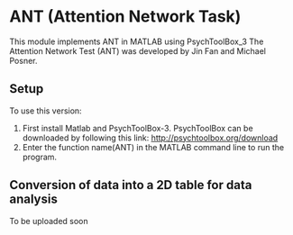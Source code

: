 # ANT (Attention Network Task)
This module implements ANT in MATLAB using PsychToolBox_3
The Attention Network Test (ANT) was developed by Jin Fan and Michael Posner.

## Setup
To use this version:
1. First install Matlab and PsychToolBox-3. PsychToolBox can be downloaded by following this link: http://psychtoolbox.org/download
2. Enter the function name(ANT) in the MATLAB command line to run the program.

## Conversion of data into a 2D table for data analysis
To be uploaded soon
